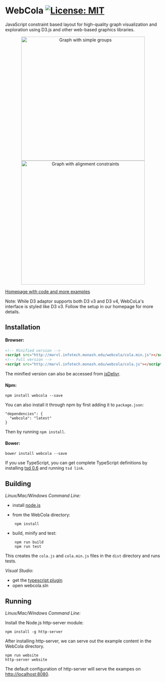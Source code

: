 WebCola [![License: MIT](https://img.shields.io/badge/License-MIT-yellow.svg)](https://opensource.org/licenses/MIT)
=======

JavaScript constraint based layout for high-quality graph visualization and exploration 
using D3.js and other web-based graphics libraries.

<p align="center">
  <a href="http://marvl.infotech.monash.edu/webcola/examples/smallworldwithgroups.html">
    <img width="400" alt="Graph with simple groups" src="WebCola/examples/smallworldwithgroups.png" />
  </a>
  <a href="http://marvl.infotech.monash.edu/webcola/examples/alignment.html">
    <img width="400" alt="Graph with alignment constraints" src="WebCola/examples/alignment.png" />
  </a>
</p>

[Homepage with code and more examples](http://marvl.infotech.monash.edu/webcola)

Note: While D3 adaptor supports both D3 v3 and D3 v4, WebCoLa's interface is styled like D3 v3. Follow the setup in our homepage for more details.

Installation
------------

#### Browser:
```html
<!-- Minified version -->
<script src="http://marvl.infotech.monash.edu/webcola/cola.min.js"></script>
<!-- Full version -->
<script src="http://marvl.infotech.monash.edu/webcola/cola.js"></script>
```

The minified version can also be accessed from [jsDelivr](https://cdn.jsdelivr.net/gh/tgdwyer/WebCola/WebCola/cola.min.js).

#### Npm:
	
	npm install webcola --save

You can also install it through npm by first adding it to `package.json`:

    "dependencies": {
      "webcola": "latest"
    }
Then by running `npm install`.

#### Bower:

	bower install webcola --save

If you use TypeScript, you can get complete TypeScript definitions by installing [tsd 0.6](https://github.com/DefinitelyTyped/tsd) and running `tsd link`.

Building
--------

*Linux/Mac/Windows Command Line:*

 - install [node.js](http://nodejs.org)

 - from the WebCola directory:

        npm install

 - build, minify and test:

        npm run build
        npm run test

This creates the `cola.js` and `cola.min.js` files in the `dist` directory and runs tests.

*Visual Studio:*

 - get the [typescript plugin](http://www.typescriptlang.org/#Download)
 - open webcola.sln

Running
-------

*Linux/Mac/Windows Command Line:*

Install the Node.js http-server module:

    npm install -g http-server

After installing http-server, we can serve out the example content in the WebCola directory.

    npm run website
    http-server website

The default configuration of http-server will serve the exampes on [http://localhost:8080](http://localhost:8080).
